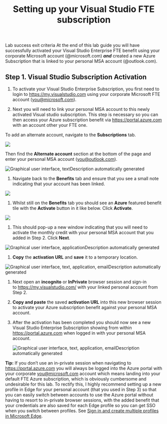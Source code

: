 ﻿---
id: vssub
title: Setting up your Visual Studio FTE subscription 
sidebar_label: Set up Visual Studio sub
slug: /vssub
---


Lab success exit criteria
At the end of this lab guide you will have successfully activated your Visual Studio Enterprise FTE benefit using your corporate Microsoft account (@microsoft.com) ***and*** created a new Azure Subscription that is linked to your personal MSA account (@outlook.com).
## Step 1. Visual Studio Subscription Activation 
1. To activate your Visual Studio Enterprise Subscription, you first need to login to <https://my.visualstudio.com> using your corporate Microsoft FTE account (<you@microsoft.com>).

1. Next you will need to link your personal MSA account to this newly activated Visual studio subscription. This step is necessary so you can then access your Azure subscription benefit via <https://portal.azure.com> with an account other your FTE one.

To add an alternate account, navigate to the **Subscriptions** tab.

![](img/vssub.001.png)

Then find the **Alternate account** section at the bottom of the page and enter your personal MSA account (<you@outlook.com>). 

![Graphical user interface, textDescription automatically generated](img/vssub.002.png)

1. Navigate back to the **Benefits** tab and ensure that you see a small note indicating that your account has been linked. 

![](img/vssub.003.png)

1. Whilst still on the **Benefits** tab you should see an **Azure** featured benefit tile with the **Activate** button in it like below. Click **Activate**.

![](img/vssub.004.png)

1. This should pop-up a new window indicating that you will need to activate the monthly credit with your personal MSA account that you added in Step 2. Click **Next**.

![Graphical user interface, applicationDescription automatically generated](img/vssub.005.png)

1. **Copy** the **activation URL** and **save** it to a temporary location.

![Graphical user interface, text, application, emailDescription automatically generated](img/vssub.006.png)

1. Next open an **incognito** or **InPrivate** browser session and sign-in to <https://my.visualstudio.com/> with your linked personal account from Step 2.
1. **Copy and paste** the saved **activation URL** into this new browser session to activate your Azure subscription benefit against your personal MSA account.
1. After the activation has been completed you should now see a new Visual Studio Enterprise Subscription showing from within <https://portal.azure.com> when logged in with your personal MSA account.

   ![Graphical user interface, text, application, emailDescription automatically generated](img/vssub.007.png)

**Tip:** If you don’t use an in-private session when navigating to <https://portal.azure.com> you will always be logged into the Azure portal with your corporate you@microsoft.com account which means landing into your default FTE Azure subscription, which is obviously cumbersome and undesirable for this lab. To rectify this, I highly recommend setting up a new profile in Edge for your personal account (that you used in Step 3) so that you can easily switch between accounts to use the Azure portal without having to resort to in-private browser sessions, with the added benefit that your credentials are also saved for each Edge profile so you can get SSO when you switch between profiles. See [Sign in and create multiple profiles in Microsoft Edge](https://support.microsoft.com/en-us/topic/sign-in-and-create-multiple-profiles-in-microsoft-edge-df94e622-2061-49ae-ad1d-6f0e43ce6435#:~:text=With%20the%20Edge%20browser%20launched%2C%20select%20Profile%20%3E,extensions.%20Select%20Profile%2C%20then%20choose%20Manage%20profile%20settings.). 
